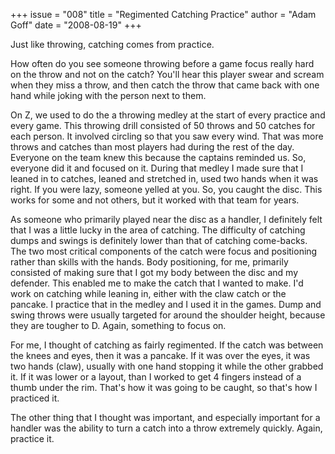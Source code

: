 +++
issue = "008"
title = "Regimented Catching Practice"
author = "Adam Goff"
date = "2008-08-19"
+++

Just like throwing, catching comes from practice.  
  
How often do you see someone throwing before a game focus really hard on the
throw and not on the catch? You'll hear this player swear and scream when they
miss a throw, and then catch the throw that came back with one hand while
joking with the person next to them.  
  
On Z, we used to do the a throwing medley at the start of every practice and
every game. This throwing drill consisted of 50 throws and 50 catches for each
person. It involved circling so that you saw every wind. That was more throws
and catches than most players had during the rest of the day. Everyone on the
team knew this because the captains reminded us. So, everyone did it and
focused on it. During that medley I made sure that I leaned in to catches,
leaned and stretched in, used two hands when it was right. If you were lazy,
someone yelled at you. So, you caught the disc. This works for some and not
others, but it worked with that team for years.  
  
As someone who primarily played near the disc as a handler, I definitely felt
that I was a little lucky in the area of catching. The difficulty of catching
dumps and swings is definitely lower than that of catching come-backs. The two
most critical components of the catch were focus and positioning rather than
skills with the hands. Body positioning, for me, primarily consisted of making
sure that I got my body between the disc and my defender. This enabled me to
make the catch that I wanted to make. I'd work on catching while leaning in,
either with the claw catch or the pancake. I practice that in the medley and I
used it in the games. Dump and swing throws were usually targeted for around
the shoulder height, because they are tougher to D. Again, something to focus
on.  
  
For me, I thought of catching as fairly regimented. If the catch was between
the knees and eyes, then it was a pancake. If it was over the eyes, it was two
hands (claw), usually with one hand stopping it while the other grabbed it. If
it was lower or a layout, than I worked to get 4 fingers instead of a thumb
under the rim. That's how it was going to be caught, so that's how I practiced
it.  
  
The other thing that I thought was important, and especially important for a
handler was the ability to turn a catch into a throw extremely quickly. Again,
practice it.
